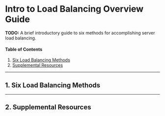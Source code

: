 # Intro to Load Balancing Overview Guide

**TODO:** A brief introductory guide to six methods for accomplishing server load balancing. 

#### Table of Contents

1. [Six Load Balancing Methods](#sixmethods)
2. [Supplemental Resources](#supplemental)

<hr />

## 1. <a name="sixmethods">Six Load Balancing Methods</a>

<hr />

## 2. <a name="supplemental">Supplemental Resources</a>

